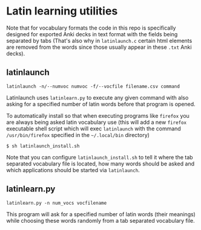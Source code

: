 # Latin learning utilities

Note that for vocabulary formats the code in this repo is specifically designed for exported Anki decks in text format with the fields being separated by tabs (That's also why in `latinlaunch.c` certain html elements are removed from the words since those usually appear in these `.txt` Anki decks).

## latinlaunch

```
latinlaunch -n/--numvoc numvoc -f/--vocfile filename.csv command
```

Latinlaunch uses `latinlearn.py` to execute any given command with also asking for a specified number of latin words before that program is opened.

To automatically install so that when executing programs like `firefox` you are always being asked latin vocabulary use (this will add a new `firefox` executable shell script which will exec `latinlaunch` with the command `/usr/bin/firefox` specified in the `~/.local/bin` directory)

```
$ sh latinlaunch_install.sh
```

Note that you can configure `latinlaunch_install.sh` to tell it where the tab separated vocabulary file is located, how many words should be asked and which applications should be started via `latinlaunch`.

## latinlearn.py

```
latinlearn.py -n num_vocs vocfilename
```

This program will ask for a specified number of latin words (their meanings) while choosing these words randomly from a tab separated vocabulary file.

